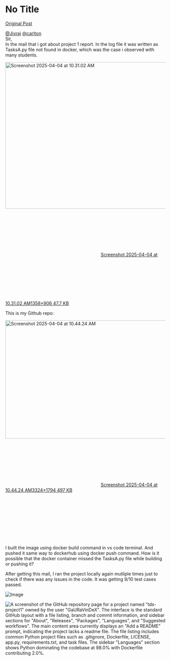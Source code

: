 # No Title

[Original Post](https://discourse.onlinedegree.iitm.ac.in/t/171141/282)

<p><a class="mention" href="/u/jivraj">@Jivraj</a> <a class="mention" href="/u/carlton">@carlton</a><br>
Sir,<br>
In the mail that i got about project 1 report. In the log file it was written as TasksA.py file not found in docker, which was the case i observed with many students.</p>
<p><div class="lightbox-wrapper"><a class="lightbox" href="https://europe1.discourse-cdn.com/flex013/uploads/iitm/original/3X/9/6/968890ec5cffbca81bafeef7181db1173e1a6528.png" data-download-href="/uploads/short-url/ltGd9jH4WOl0KbWRMzDWE1C4JCw.png?dl=1" title="Screenshot 2025-04-04 at 10.31.02 AM" rel="noopener nofollow ugc"><img src="https://europe1.discourse-cdn.com/flex013/uploads/iitm/optimized/3X/9/6/968890ec5cffbca81bafeef7181db1173e1a6528_2_690x460.png" alt="Screenshot 2025-04-04 at 10.31.02 AM" data-base62-sha1="ltGd9jH4WOl0KbWRMzDWE1C4JCw" width="690" height="460" srcset="https://europe1.discourse-cdn.com/flex013/uploads/iitm/optimized/3X/9/6/968890ec5cffbca81bafeef7181db1173e1a6528_2_690x460.png, https://europe1.discourse-cdn.com/flex013/uploads/iitm/optimized/3X/9/6/968890ec5cffbca81bafeef7181db1173e1a6528_2_1035x690.png 1.5x, https://europe1.discourse-cdn.com/flex013/uploads/iitm/original/3X/9/6/968890ec5cffbca81bafeef7181db1173e1a6528.png 2x" data-dominant-color="E7E7E7"><div class="meta"><svg class="fa d-icon d-icon-far-image svg-icon" aria-hidden="true"><use href="#far-image"></use></svg><span class="filename">Screenshot 2025-04-04 at 10.31.02 AM</span><span class="informations">1358×906 47.7 KB</span><svg class="fa d-icon d-icon-discourse-expand svg-icon" aria-hidden="true"><use href="#discourse-expand"></use></svg></div></a></div></p>
<p>This is my Github repo:</p>
<p><div class="lightbox-wrapper"><a class="lightbox" href="https://europe1.discourse-cdn.com/flex013/uploads/iitm/original/3X/0/c/0ce93452fedd6a15660a312186ed7f3b3a10a39e.png" data-download-href="/uploads/short-url/1QdmND2RTCa9GGGlQ6Ppunr9gMS.png?dl=1" title="Screenshot 2025-04-04 at 10.44.24 AM" rel="noopener nofollow ugc"><img src="https://europe1.discourse-cdn.com/flex013/uploads/iitm/optimized/3X/0/c/0ce93452fedd6a15660a312186ed7f3b3a10a39e_2_690x372.png" alt="Screenshot 2025-04-04 at 10.44.24 AM" data-base62-sha1="1QdmND2RTCa9GGGlQ6Ppunr9gMS" width="690" height="372" srcset="https://europe1.discourse-cdn.com/flex013/uploads/iitm/optimized/3X/0/c/0ce93452fedd6a15660a312186ed7f3b3a10a39e_2_690x372.png, https://europe1.discourse-cdn.com/flex013/uploads/iitm/optimized/3X/0/c/0ce93452fedd6a15660a312186ed7f3b3a10a39e_2_1035x558.png 1.5x, https://europe1.discourse-cdn.com/flex013/uploads/iitm/optimized/3X/0/c/0ce93452fedd6a15660a312186ed7f3b3a10a39e_2_1380x744.png 2x" data-dominant-color="F8F9F9"><div class="meta"><svg class="fa d-icon d-icon-far-image svg-icon" aria-hidden="true"><use href="#far-image"></use></svg><span class="filename">Screenshot 2025-04-04 at 10.44.24 AM</span><span class="informations">3324×1794 497 KB</span><svg class="fa d-icon d-icon-discourse-expand svg-icon" aria-hidden="true"><use href="#discourse-expand"></use></svg></div></a></div></p>
<p>I built the image using docker build command in vs code terminal. And pushed it same way to dockerhub using docker push command. How is it possible that the docker container missed the TasksA.py file while building or pushing it?</p>
<p>After getting this mail, I ran the project locally again mutliple times just to check if there was any issues in the code. It was getting 9/10 test cases passed.</p>

![Image](https://europe1.discourse-cdn.com/flex013/uploads/iitm/optimized/3X/9/6/968890ec5cffbca81bafeef7181db1173e1a6528_2_690x460.png)

![A screenshot of the GitHub repository page for a project named "tds-project1" owned by the user "GaURaVinDeX". The interface is the standard GitHub layout with a file listing, branch and commit information, and sidebar sections for "About", "Releases", "Packages", "Languages", and "Suggested workflows". The main content area currently displays an "Add a README" prompt, indicating the project lacks a readme file. The file listing includes common Python project files such as .gitignore, Dockerfile, LICENSE, app.py, requirements.txt, and task files. The sidebar "Languages" section shows Python dominating the codebase at 98.0% with Dockerfile contributing 2.0%.](https://europe1.discourse-cdn.com/flex013/uploads/iitm/optimized/3X/0/c/0ce93452fedd6a15660a312186ed7f3b3a10a39e_2_690x372.png)